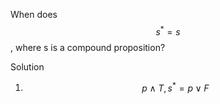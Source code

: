 When does $$s^* = s$$, where s is a compound proposition?

Solution

1. $$p \wedge T, s^* = p \vee F$$